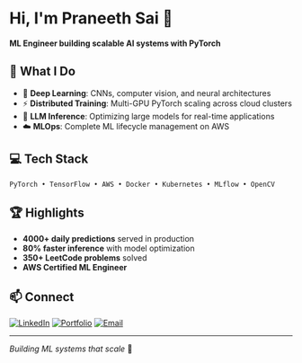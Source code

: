# Hi, I'm Praneeth Sai 👋

**ML Engineer building scalable AI systems with PyTorch**

## 🚀 What I Do

- 🧠 **Deep Learning**: CNNs, computer vision, and neural architectures
- ⚡ **Distributed Training**: Multi-GPU PyTorch scaling across cloud clusters  
- 🤖 **LLM Inference**: Optimizing large models for real-time applications
- ☁️ **MLOps**: Complete ML lifecycle management on AWS

## 💻 Tech Stack

```
PyTorch • TensorFlow • AWS • Docker • Kubernetes • MLflow • OpenCV
```

## 🏆 Highlights

- **4000+ daily predictions** served in production
- **80% faster inference** with model optimization
- **350+ LeetCode problems** solved
- **AWS Certified ML Engineer**

## 📫 Connect

[![LinkedIn](https://img.shields.io/badge/LinkedIn-0077B5?style=for-the-badge&logo=linkedin&logoColor=white)](https://www.linkedin.com/in/contactpraneeth/)
[![Portfolio](https://img.shields.io/badge/Portfolio-000000?style=for-the-badge&logo=vercel&logoColor=white)](https://pranthinks.github.io)
[![Email](https://img.shields.io/badge/Email-D14836?style=for-the-badge&logo=gmail&logoColor=white)](mailto:praneethsaichunchu@gmail.com)

---

*Building ML systems that scale* 🚀
